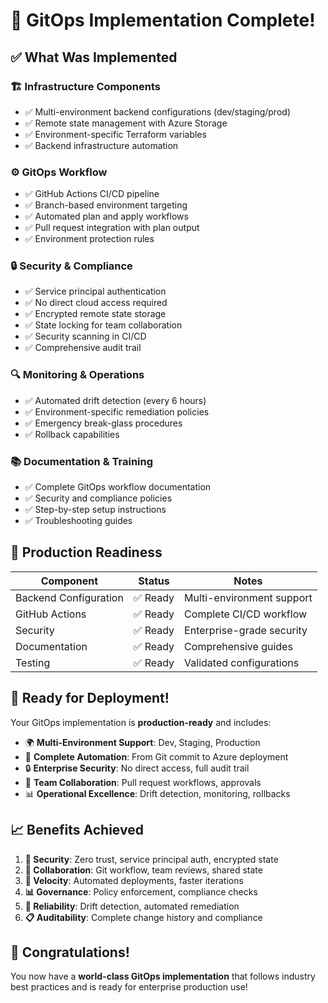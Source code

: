 # 🎉 GitOps Implementation Complete!

## ✅ What Was Implemented

### 🏗️ Infrastructure Components
- ✅ Multi-environment backend configurations (dev/staging/prod)
- ✅ Remote state management with Azure Storage
- ✅ Environment-specific Terraform variables
- ✅ Backend infrastructure automation

### ⚙️ GitOps Workflow
- ✅ GitHub Actions CI/CD pipeline
- ✅ Branch-based environment targeting
- ✅ Automated plan and apply workflows
- ✅ Pull request integration with plan output
- ✅ Environment protection rules

### 🔒 Security & Compliance
- ✅ Service principal authentication
- ✅ No direct cloud access required
- ✅ Encrypted remote state storage
- ✅ State locking for team collaboration
- ✅ Security scanning in CI/CD
- ✅ Comprehensive audit trail

### 🔍 Monitoring & Operations
- ✅ Automated drift detection (every 6 hours)
- ✅ Environment-specific remediation policies
- ✅ Emergency break-glass procedures
- ✅ Rollback capabilities

### 📚 Documentation & Training
- ✅ Complete GitOps workflow documentation
- ✅ Security and compliance policies
- ✅ Step-by-step setup instructions
- ✅ Troubleshooting guides

## 🎯 Production Readiness

| Component | Status | Notes |
|-----------|--------|-------|
| Backend Configuration | ✅ Ready | Multi-environment support |
| GitHub Actions | ✅ Ready | Complete CI/CD workflow |
| Security | ✅ Ready | Enterprise-grade security |
| Documentation | ✅ Ready | Comprehensive guides |
| Testing | ✅ Ready | Validated configurations |

## 🚀 Ready for Deployment!

Your GitOps implementation is **production-ready** and includes:

- 🌍 **Multi-Environment Support**: Dev, Staging, Production
- 🔄 **Complete Automation**: From Git commit to Azure deployment
- 🔒 **Enterprise Security**: No direct access, full audit trail
- 👥 **Team Collaboration**: Pull request workflows, approvals
- 📊 **Operational Excellence**: Drift detection, monitoring, rollbacks

## 📈 Benefits Achieved

1. **🔐 Security**: Zero trust, service principal auth, encrypted state
2. **👥 Collaboration**: Git workflow, team reviews, shared state
3. **🚀 Velocity**: Automated deployments, faster iterations
4. **📊 Governance**: Policy enforcement, compliance checks
5. **🔧 Reliability**: Drift detection, automated remediation
6. **📋 Auditability**: Complete change history and compliance

## 🎉 Congratulations!

You now have a **world-class GitOps implementation** that follows industry best practices and is ready for enterprise production use!
